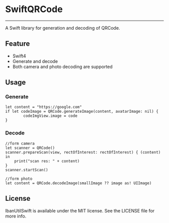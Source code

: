 # SwiftQRCode
___

A Swift library for generation and decoding of QRCode.

## Feature

- Swift4
- Generate and decode
- Both camera and photo decoding are supported

## Usage

### Generate

	let content = "https://google.com"
	if let codeImage = QRCode.generateImage(content, avatarImage: nil) {
            codeImgView.image = code
	}

### Decode
	
	//form camera
	let scanner = QRCode()
	scanner.prepareScan(view, rectOfInterest: rectOfInterest) { (content) in
		print("scan res: " + content)
	}
	scanner.startScan()
	
	//form photo
	let content = QRCode.decodeImage(smallImage ?? image as! UIImage)
        
## License

IbanUtilSwift is available under the MIT license. See the LICENSE file for more info.